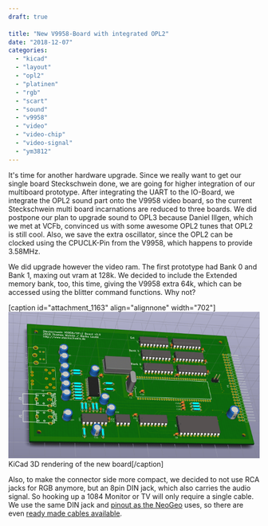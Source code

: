 ```yaml
---
draft: true

title: "New V9958-Board with integrated OPL2"
date: "2018-12-07"
categories: 
  - "kicad"
  - "layout"
  - "opl2"
  - "platinen"
  - "rgb"
  - "scart"
  - "sound"
  - "v9958"
  - "video"
  - "video-chip"
  - "video-signal"
  - "ym3812"
---
```


It's time for another hardware upgrade. Since we really want to get our single board Steckschwein done, we are going for higher integration of our multiboard prototype. After integrating the UART to the IO-Board, we integrate the OPL2 sound part onto the V9958 video board, so the current Steckschwein multi board incarnations are reduced to three boards. We did postpone our plan to upgrade sound to OPL3 because Daniel Illgen, which we met at VCFb, convinced us with some awesome OPL2 tunes that OPL2 is still cool. Also, we save the extra oscillator, since the OPL2 can be clocked using the CPUCLK-Pin from the V9958, which happens to provide 3.58MHz.

We did upgrade however the video ram. The first prototype had Bank 0 and Bank 1, maxing out vram at 128k. We decided to include the Extended memory bank, too, this time, giving the V9958 extra 64k, which can be accessed using the blitter command functions. Why not?

\[caption id="attachment\_1163" align="alignnone" width="702"\]![v9958](images/v9958-e1544277948324.png) KiCad 3D rendering of the new board\[/caption\]

Also, to make the connector side more compact, we decided to not use RCA jacks for RGB anymore, but an 8pin DIN jack, which also carries the audio signal. So hooking up a 1084 Monitor or TV will only require a single cable. We use the same DIN jack and [pinout as the NeoGeo](https://gamesx.com/avpinouts/neoav.htm) uses, so there are even [ready made cables available](https://www.retrogamingcables.co.uk/snk-neo-geo-aes-rgb-scart-cable-stereo-sound).
